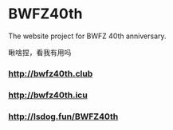 # BWFZ40th
The website project for BWFZ 40th anniversary.


瞅啥捏，看我有用吗


### http://bwfz40th.club


### http://bwfz40th.icu


### http://lsdog.fun/BWFZ40th
